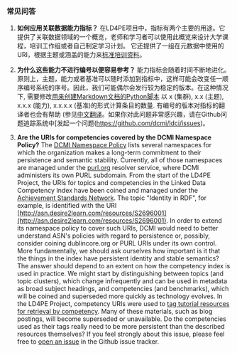 ### 常见问答

1. __如何应用关联数据能力指标？__  在LD4PE项目中，指标有两个主要的用途。它提供了关联数据领域的一个概览，老师和学习者可以使用此概览来设计大学课程，培训工作组或者自己制定学习计划。 它还提供了一组在元数据中使用的URI，根据主题或涵盖的能力来[标准培训资料](http://explore.dublincore.net/explore-learning-resources-by-competency/)。

2. __为什么这些能力不进行编号以便容易参考？__  能力指标会随着时间不断地进化。原则上，主题，能力或者基准可以随时添加到指标中，这样可能会改变任一顺序编号系统的序号。因此，我们可能偶尔会发行较为稳定的版本。在这种情况下, 需要修改[用来创建Markdown文档的Python脚本](https://github.com/dcmi/ldci/tree/master/docs/D2695955_to_md.py) 以 x (集群), x.x (主题), x.x.x (能力), x.x.x.x (基准)的形式计算条目的数量.  有编号的版本对指标的翻译者也会有帮助 (参见[中文翻译](http://explore.dublincore.net/wp-content/uploads/sites/2/2015/09/LD4PECompetencyIndex-chinese.pdf)。如果你对此问题非常感兴趣，请在Github问题追踪系统中[发起一个问题(https://github.com/dcmi/ldci/issues)。

3. __Are the URIs for competencies covered by the DCMI Namespace Policy?__ The [DCMI Namespace Policy](http://dublincore.org/documents/dcmi-namespace/) lists several namespaces for which the organization makes a long-term commitment to their persistence and semantic stability.  Currently, all of those namespaces are managed under the [purl.org](http://purl.org) resolver service, where DCMI administers its own PURL subdomain.  From the start of the LD4PE Project, the URIs for topics and competencies in the Linked Data Competency Index have been coined and managed under the [Achievement Standards Network](http://asn.desire2learn.com).  The topic "Identity in RDF", for example, is identified with the URI [http://asn.desire2learn.com/resources/S2696001](http://asn.desire2learn.com/resources/S2696001).  In order to extend its namespace policy to cover such URIs, DCMI would need to better understand ASN's policies with regard to persistence or, possibly, consider coining dublincore.org or PURL URIs under its own control.  More fundamentally, we should ask ourselves how important is it that the things in the index have persistent identity and stable semantics?  The answer should depend to an extent on how the competency index is used in practice.  We might start by distinguishing between topics (and topic clusters), which change infrequently and can be used in metadata as broad subject headings, and competencies (and benchmarks), which will be coined and superseded more quickly as technology evolves.  In the LD4PE Project, competency URIs were used to [tag tutorial resources for retrieval by competency](http://explore.dublincore.net/explore-learning-resources-by-competency/).  Many of these materials, such as blog postings, will become superseded or unavailable.  Do the competencies used as their tags really need to be more persistent than the described resources themselves?  If you feel strongly about this issue, please feel free to [open an issue](https://github.com/dcmi/ldci/issues) in the Github issue tracker.

